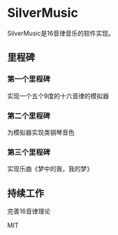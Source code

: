 # SilverMusic

SilverMusic是16音律音乐的软件实现。


## 里程碑
### 第一个里程碑

实现一个五个9度的十六音律的模拟器

### 第二个里程碑

为模拟器实现类钢琴音色

### 第三个里程碑

实现乐曲《梦中的我，我的梦》

## 持续工作

完善16音律理论

MIT
